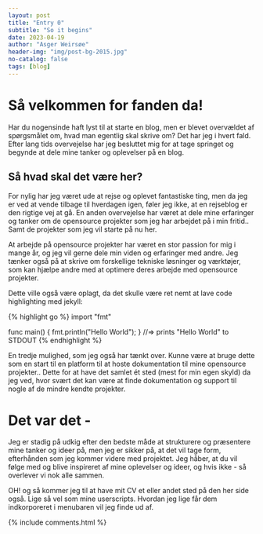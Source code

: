 ```yaml
---
layout: post
title: "Entry 0"
subtitle: "So it begins"
date: 2023-04-19
author: "Asger Weirsøe"
header-img: "img/post-bg-2015.jpg"
no-catalog: false
tags: [blog]
---
```

# Så velkommen for fanden da!
Har du nogensinde haft lyst til at starte en blog, men er blevet overvældet af spørgsmålet om, hvad man egentlig skal skrive om? Det har jeg i hvert fald. Efter lang tids overvejelse har jeg besluttet mig for at tage springet og begynde at dele mine tanker og oplevelser på en blog.



## Så hvad skal det være her?

For nylig har jeg været ude at rejse og oplevet fantastiske ting, men da jeg er ved at vende tilbage til hverdagen igen, føler jeg ikke, at en rejseblog er den rigtige vej at gå. En anden overvejelse har været at dele mine erfaringer og tanker om de opensource projekter som jeg har arbejdet på i min fritid.. Samt de projekter som jeg vil starte på nu her.

At arbejde på opensource projekter har været en stor passion for mig i mange år, og jeg vil gerne dele min viden og erfaringer med andre. Jeg tænker også på at skrive om forskellige tekniske løsninger og værktøjer, som kan hjælpe andre med at optimere deres arbejde med opensource projekter.


Dette ville også være oplagt, da det skulle være ret nemt at lave code highlighting med jekyll:

{% highlight go %}
import "fmt"

func main() {
    fmt.println("Hello World");
}
//=> prints "Hello World" to STDOUT
{% endhighlight %}

En tredje mulighed, som jeg også har tænkt over. Kunne være at bruge dette som en start til en platform til at hoste dokumentation til mine opensource projekter.. Dette for at have det samlet ét sted (mest for min egen skyld) da jeg ved, hvor svært det kan være at finde dokumentation og support til nogle af de mindre kendte projekter.

# Det var det -

Jeg er stadig på udkig efter den bedste måde at strukturere og præsentere mine tanker og ideer på, men jeg er sikker på, at det vil tage form, efterhånden som jeg kommer videre med projektet. Jeg håber, at du vil følge med og blive inspireret af mine oplevelser og ideer, og hvis ikke - så overlever vi nok alle sammen.

OH! og så kommer jeg til at have mit CV et eller andet sted på den her side også. Lige så vel som mine userscripts. Hvordan jeg lige får dem indkorporeret i menubaren vil jeg finde ud af.


{% include comments.html %}